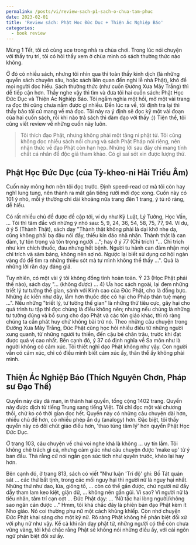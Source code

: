 ```yaml
---
permalink: /posts/vi/review-sach-p1-sach-o-chua-tam-phuc
date: 2023-02-01
title: 'Review sách: Phật Học Đức Dục + Thiện Ác Nghiệp Báo'
categories:
  - book review
---
```


Mùng 1 Tết, tôi có cùng ace trong nhà ra chùa chơi. Trong lúc nói chuyện với thầy trụ trì, tôi có hỏi thầy xem ở chùa mình có sách thường thức nào không.

Ở đó có nhiều sách, nhưng tôi nhìn qua thì toàn thấy kinh dịch (là những quyển sách chuyên sâu, hoặc sách liên quan đến nghi lễ nhà Phật), khó để mọi người đọc hiểu. Sách thường thức (như cuốn Đường Xưa Mây Trắng) thì dễ tiếp cận hơn. Thầy nghe vậy thì tìm và đưa tôi hai cuốn sách: Phật Học Đức Dục và Thiện Ác Nghiệp Báo. Tôi ngắm nghía một hồi, mở một vài trang ra đọc thì cũng chưa nắm được gì nhiều. Đến lúc ra về, tôi định tra lại thì thầy bảo tôi cứ mang về mà đọc. Tôi nảy ra ý định sẽ đọc kỹ một vài đoạn của hai cuốn sách, rồi khi nào trả sách thì đàm đạo với thầy :)) Tiện thể, tôi cũng viết review về những cuốn này luôn.

> Tôi thích đạo Phật, nhưng không phải một tăng ni phật tử. Tôi cũng không đọc nhiều sách nói chung và sách Phật Pháp nói riêng, nên nhận thức về đạo Phật còn hạn hẹp. Những lời sau đây chỉ mang tính chất cá nhân để độc giả tham khảo. Có gì sai sót xin được lượng thứ.


## Phật Học Đức Dục (của Tỳ-kheo-ni Hải Triều Âm)

Cuốn này mỏng hơn nên tôi đọc trước. Định speed-read cơ mà tôi còn hay nghĩ lung tung, nên thành ra mất gần tiếng rưỡi mới đọc xong. Cuốn này có 101 ý nhỏ, mỗi ý thường chỉ dài khoảng nửa trang đên 1 trang, ý tú rõ ràng, dễ hiểu.

Có rất nhiều chủ đề được đề cập tới, ví dụ như Kỷ Luật, Lý Tưởng, Học Vấn, ... Tôi thì tâm đắc với những ý nhỏ sau: 5, 9, 24, 36, 54, 58, 75, 77, 94. Ví dụ, ở ý 5 (Thành Thật), sách dạy "Thành thật không phải là dại khờ nhẹ dạ, cũng không phải bạ đâu nói đấy, thiếu kín đáo nhã nhặn. Thành thật là can đảm, tự tôn trọng và tôn trọng người ..."; hay ở ý 77 (Chỉ trích) "... Chỉ trich như kim chích thuốc, đau nhưng hết bệnh. Người tu hành can đảm nhận mọi chỉ trích và sàm báng, không nên sợ nó. Ngược lại biết sử dụng cơ hội ngàn vàng đó để tìm ra những thiếu sót mà tự mình không thể thấy ...". Quả là những lời răn dạy đáng giá.

Tuy nhiên, có một vài ý tôi không đồng tình hoàn toàn. Ý 23 (Học Phật phải thế nào), sách dạy "... (không được) ... 4) Ưa học sách ngoài, lại đem những triết lý tư tưởng thế gian, sánh với Kinh cao của Đức Phật, cho là đồng bực. Những ác kiến như đây, lắm hơn thuốc độc có hại cho Pháp thân tuệ mạng ...". Nếu những "triết lý, tư tưởng thế gian" là những thứ tiêu cực, gây hại cho quá trình tu tập thì đọc chúng là điều không nên; nhưng nếu chúng là những tư tưởng đúng và bổ sung cho đạo Phật và các tôn giáo khác, thì rõ ràng chúng ta cần phát huy chứ không bài trừ nó. Theo những câu chuyện trong Đường Xưa Mây Trắng, Đức Phật cũng học hỏi nhiều điều từ những người xung quanh, từ những người tu thiền, đến cậu bé chăn trâu, trước khi đạt được quả vị cao nhất. Bên cạnh đó, ý 37 có định nghĩa về Sa môn như là người không có cảm xúc. Tôi thiết nghĩ đạo Phật không như vậy. Con người vẫn có cảm xúc, chỉ có điều mình biết cảm xúc ấy, thân thể ấy không phải mình.


## Thiện Ác Nghiệp Báo (Thích Nguyên Chơn, Pháp sư Đạo Thế)

Quyển này dày dã man, in thành hai quyển, tổng cộng 1402 trang. Quyển này được dịch từ tiếng Trung sang tiếng Việt. Tôi chỉ đọc một vài chương thôi, chứ ko có thời gian đọc hết. Quyển này có những câu chuyện dài hơn, nhiều chủ đề hơn, có nhiều phép ẩn dụ (analogy) hơn. Đặc biệt, tôi thấy quyển này có đôi chút giáo điều hơn, 'thao túng tâm lý' hơn quyển Phật Học Đức Dục.

Ở trang 103, câu chuyện về chú voi nghe khá là không ... uy tín lắm. Tôi không chê trách gì cả, nhưng cảm giác như câu chuyện được 'make up' từ ý ban đầu. Thà rằng cứ nói ngắn gọn súc tích như quyên trước, khéo lại hay hơn.

Bên cạnh đó, ở trang 813, sách có viết "Như luận 'Trí độ' ghi: Bồ Tát quán sát ... các thứ bất tịnh, trong các mối nguy hại thì người nữ là nguy hại nhất. Những thứ như dao, lửa, giông tố, ... còn có thể gần được, chứ người nữ đầy dẫy tham lam keo kiệt, giận dữ, ... không nên gần gũi. Vì sao? Vì người nữ là tiểu nhân, tâm trí cạn cợt ... Đức Phật dạy: ... 'Nữ tặc hai lòng người/không sao ngăn cản được ..." Hmm, tôi khá chắc đây là phiên bản đạo Phật kèm ít Nho giáo. Nó coi thường phụ nữ một cách khủng khiếp. Còn nhớ chuyện Đức Phật khai sáng cho một kỹ nữ. Rõ ràng Phật không hề phân biệt đối xử với phụ nữ như vậy. Kể cả khi răn dạy phật tử, những người có thể còn chưa vững vàng, tôi khá chắc rằng Phật sẽ không nói những điều ấy, với cái ngôn ngữ phân biệt đối xử ấy.